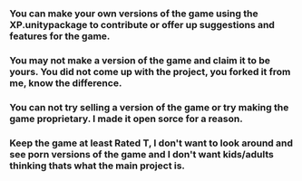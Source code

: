 ### You can make your own versions of the game using the XP.unitypackage to contribute or offer up suggestions and features for the game.

### You may not make a version of the game and claim it to be yours. You did not come up with the project, you forked it from me, know the difference.

### You can not try selling a version of the game or try making the game proprietary. I made it open sorce for a reason.

### Keep the game at least Rated T, I don't want to look around and see porn versions of the game and I don't want kids/adults thinking thats what the main project is.

